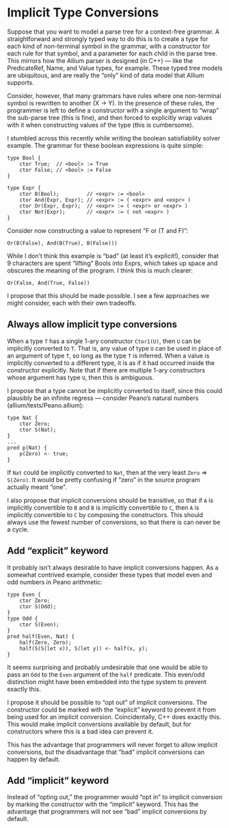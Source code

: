 # Implicit Type Conversions

Suppose that you want to model a parse tree for a context-free grammar. A
straightforward and strongly typed way to do this is to create a type for each
kind of non-terminal symbol in the grammar, with a constructor for each rule
for that symbol, and a parameter for each child in the parse tree. This mirrors
how the Allium parser is designed (in C++) — like the PredicateRef,
Name<Predicate>, and Value types, for example. These typed tree models are
ubiquitous, and are really the “only” kind of data model that Allium supports.

Consider, however, that many grammars have rules where one non-terminal symbol
is rewritten to another (X &rarr; Y). In the presence of these rules, the
programmer is left to define a constructor with a single argument to “wrap” the
sub-parse tree (this is fine), and then forced to explicitly wrap values with
it when constructing values of the type (this is cumbersome).

I stumbled across this recently while writing the boolean satisfiability
solver example. The grammar for these boolean expressions is quite simple:
```
type Bool {
    ctor True;  // <bool> := True
    ctor False; // <bool> := False
}

type Expr {
    ctor B(Bool);         // <expr> := <bool>
    ctor And(Expr, Expr); // <expr> := ( <expr> and <expr> )
    ctor Or(Expr, Expr);  // <expr> := ( <expr> or <expr> )
    ctor Not(Expr);       // <expr> := ( not <expr> )
}
```

Consider now constructing a value to represent "F or (T and F)”:
```
Or(B(False), And(B(True), B(False)))
```

While I don’t think this example is “bad” (at least it’s explicit!), consider
that 9 characters are spent “lifting” Bools into Exprs, which takes up space
and obscures the meaning of the program. I think this is much clearer:
```
Or(False, And(True, False))
```

I propose that this should be made possible. I see a few approaches we might
consider, each with their own tradeoffs.


## Always allow implicit type conversions

When a type `T` has a single 1-ary constructor `Ctor1(U)`, then `U` can be
implicitly converted to `T`. That is, any value of type `U` can be used in
place of an argument of type `T`, so long as the type `T` is inferred. When a
value is implicitly converted to a different type, it is as if it had occurred
inside the constructor explicitly. Note that if there are multiple 1-ary
constructors whose argument has type `U`, then this is ambiguous.

I propose that a type cannot be implicitly converted to itself, since this
could plausibly be an infinite regress — consider Peano’s natural numbers
(allium/tests/Peano.allium):
```
type Nat {
    ctor Zero;
    ctor S(Nat);
}
...
pred p(Nat) {
    p(Zero) <- true;
}
```
If `Nat` could be implicitly converted to `Nat`, then at the very least `Zero`
&rArr; `S(Zero)`. It would be pretty confusing if “zero” in the source program actually meant “one”.

I also propose that implicit conversions should be transitive, so that if `A`
is implicitly convertible to `B` and `B` is implicitly convertible to `C`, then
`A` is implicitly convertible to `C` by composing the constructors. This should
always use the fewest number of conversions, so that there is can never be a cycle.


## Add “explicit” keyword

It probably isn’t always desirable to have implicit conversions happen. As a
somewhat contrived example, consider these types that model even and odd
numbers in Peano arithmetic:
```
type Even {
    ctor Zero;
    ctor S(Odd);
}
type Odd {
    ctor S(Even);
}
pred half(Even, Nat) {
    half(Zero, Zero);
    half(S(S(let x)), S(let y)) <- half(x, y);
}
```
It seems surprising and probably undesirable that one would be able to pass an `Odd` to the `Even` argument of the `half` predicate. This even/odd distinction might have been embedded into the type system to prevent exactly this.

I propose it should be possible to “opt out” of implicit conversions. The constructor could be marked with the “explicit” keyword to prevent it from being used for an implicit conversion. Coincidentally, C++ does exactly this. This would make implicit conversions available by default, but for constructors where this is a bad idea can prevent it.

This has the advantage that programmers will never forget to allow implicit conversions, but the disadvantage that “bad” implicit conversions can happen by default.


## Add “implicit” keyword

Instead of “opting out,” the programmer would “opt in” to implicit conversion by marking the constructor with the “implicit” keyword. This has the advantage that programmers will not see “bad” implicit conversions by default.
